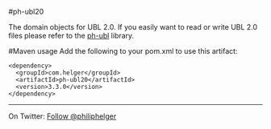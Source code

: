 #ph-ubl20

The domain objects for UBL 2.0.
If you easily want to read or write UBL 2.0 files please refer to the [ph-ubl](https://github.com/phax/ph-ubl) library.

#Maven usage
Add the following to your pom.xml to use this artifact:
```
<dependency>
  <groupId>com.helger</groupId>
  <artifactId>ph-ubl20</artifactId>
  <version>3.3.0</version>
</dependency>
```

---

On Twitter: <a href="https://twitter.com/philiphelger">Follow @philiphelger</a>
